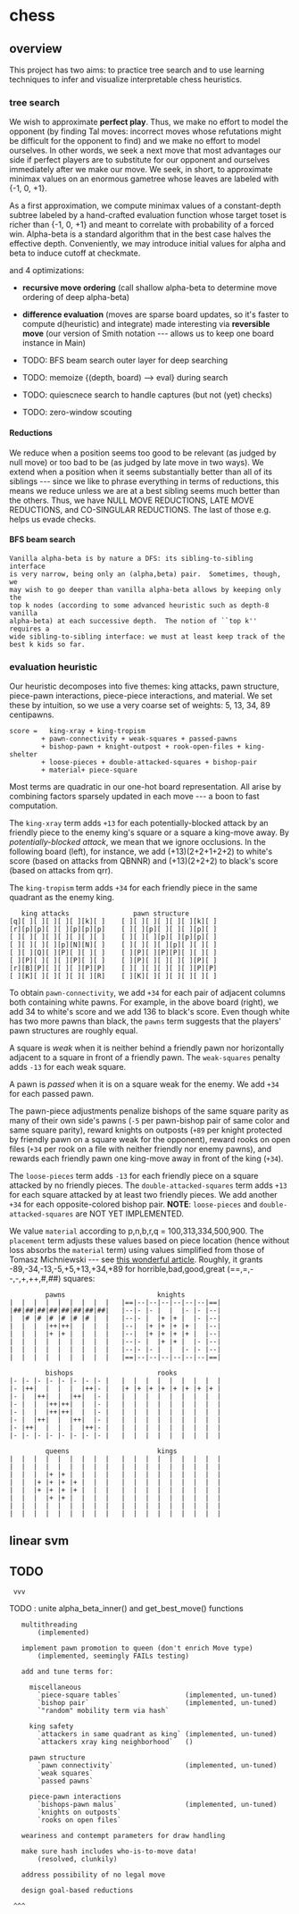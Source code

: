 # chess

## overview 
This project has two aims: to practice tree search and to use learning
techniques to infer and visualize interpretable chess heuristics.

### tree search
We wish to approximate **perfect play**.  Thus, we make no effort to model the
opponent (by finding Tal moves: incorrect moves whose refutations might be
difficult for the opponent to find) and we make no effort to model ourselves.
In other words, we seek a next move that most advantages our side if perfect
players are to substitute for our opponent and ourselves immediately after we
make our move.  We seek, in short, to approximate minimax values on an enormous
gametree whose leaves are labeled with {-1, 0, +1}. 

As a first approximation, we compute minimax values of a constant-depth subtree
labeled by a hand-crafted evaluation function whose target toset is richer than
{-1, 0, +1} and meant to correlate with probability of a forced win.
Alpha-beta is a standard algorithm that in the best case halves the effective
depth.  Conveniently, we may introduce initial values for alpha and beta
to induce cutoff at checkmate. 

and 4 optimizations:

*   **recursive move ordering** (call shallow alpha-beta to determine move
    ordering of deep alpha-beta)
*   **difference evaluation** (moves are sparse board updates, so it's faster
    to compute d(heuristic) and integrate) made interesting via **reversible
    move** (our version of Smith notation --- allows us to keep one board
    instance in Main)

*   TODO: BFS beam search outer layer for deep searching 
*   TODO: memoize {(depth, board) --> eval} during search
*   TODO: quiescnece search to handle captures (but not (yet) checks)
*   TODO: zero-window scouting

#### Reductions

We reduce when a position seems too good to be relevant (as judged by null
move) or too bad to be (as judged by late move in two ways).  We extend when a
position when it seems substantially better than all of its siblings --- since
we like to phrase everything in terms of reductions, this means we reduce
unless we are at a best sibling seems much better than the others.  Thus, we
have NULL MOVE REDUCTIONS, LATE MOVE REDUCTIONS, and CO-SINGULAR REDUCTIONS. 
The last of those e.g. helps us evade checks.

#### BFS beam search

    Vanilla alpha-beta is by nature a DFS: its sibling-to-sibling interface
    is very narrow, being only an (alpha,beta) pair.  Sometimes, though, we 
    may wish to go deeper than vanilla alpha-beta allows by keeping only the
    top k nodes (according to some advanced heuristic such as depth-8 vanilla
    alpha-beta) at each successive depth.  The notion of ``top k'' requires a
    wide sibling-to-sibling interface: we must at least keep track of the 
    best k kids so far.

### evaluation heuristic

Our heuristic decomposes into five themes: king attacks, pawn structure,
piece-pawn interactions, piece-piece interactions, and material.  We set these
by intuition, so we use a very coarse set of weights: 5, 13, 34, 89 centipawns. 

    score =   king-xray + king-tropism
            + pawn-connectivity + weak-squares + passed-pawns 
            + bishop-pawn + knight-outpost + rook-open-files + king-shelter
            + loose-pieces + double-attacked-squares + bishop-pair 
            + material+ piece-square

Most terms are quadratic in our one-hot board representation.  All arise by 
combining factors sparsely updated in each move --- a boon to fast computation.

The `king-xray` term adds `+13` for each potentially-blocked attack by an
friendly piece to the enemy king's square or a square a king-move away.  By
*potentially-blocked attack*, we mean that we ignore occlusions.  In the
following board (left), for instance, we add (+13)(2+2+1+2+2) to white's score
(based on attacks from QBNNR) and (+13)(2+2+2) to black's score (based on
attacks from qrr).

The `king-tropism` term adds `+34` for each friendly piece in the same quadrant
as the enemy king. 

       king attacks                pawn structure       
    [q][ ][ ][ ][ ][ ][k][ ]    [ ][ ][ ][ ][ ][ ][k][ ]
    [r][p][p][ ][ ][p][p][p]    [ ][ ][p][ ][ ][ ][p][ ]
    [ ][ ][ ][ ][ ][ ][ ][ ]    [ ][ ][ ][p][ ][p][p][ ]
    [ ][ ][ ][ ][p][N][N][ ]    [ ][ ][ ][ ][p][ ][ ][ ]
    [ ][ ][Q][ ][P][ ][ ][ ]    [ ][P][ ][P][P][ ][ ][ ]
    [ ][P][ ][ ][ ][P][ ][ ]    [ ][P][ ][ ][ ][ ][P][ ]
    [r][B][P][ ][ ][ ][P][P]    [ ][ ][ ][ ][ ][ ][P][P]
    [ ][K][ ][ ][ ][ ][ ][R]    [ ][K][ ][ ][ ][ ][ ][ ]

To obtain `pawn-connectivity`, we add `+34` for each pair of adjacent columns
both containing white pawns.  For example, in the above board (right), we add
34 to white's score and we add 136 to black's score.  Even though white has two
more pawns than black, the `pawns` term suggests that the players' pawn
structures are roughly equal.

A square is *weak* when it is neither behind a friendly pawn nor horizontally
adjacent to a square in front of a friendly pawn.  The `weak-squares` penalty
adds `-13` for each weak square.

A pawn is *passed* when it is on a square weak for the enemy.  We add 
`+34` for each passed pawn.

The pawn-piece adjustments penalize bishops of the same square parity as many
of their own side's pawns (`-5` per pawn-bishop pair of same color and same
square parity), reward knights on outposts (`+89` per knight protected by
friendly pawn on a square weak for the opponent), reward rooks on open files
(`+34` per rook on a file with neither friendly nor enemy pawns), and rewards
each friendly pawn one king-move away in front of the king (`+34`).

The `loose-pieces` term adds `-13` for each friendly piece on a square attacked
by no friendly pieces.  The `double-attacked-squares` term adds `+13` for each
square attacked by at least two friendly pieces.  We add another `+34` for each
opposite-colored bishop pair.
**NOTE**: `loose-pieces` and `double-attacked-squares` are NOT YET IMPLEMENTED. 

We value `material` according to p,n,b,r,q = 100,313,334,500,900.  The
`placement` term adjusts these values based on piece location (hence without
loss absorbs the `material` term) using values simplified from those of Tomasz
Michniewski --- see [this wonderful
article](https://www.chessprogramming.org/Simplified_Evaluation_Function).
Roughly, it grants -89,-34,-13,-5,+5,+13,+34,+89 for horrible,bad,good,great
(==,=,--,-,+,++,#,##) squares:  

             pawns                       knights
    |  |  |  |  |  |  |  |  |   |==|--|--|--|--|--|--|==|
    |##|##|##|##|##|##|##|##|   |--|- |- |  |  |- |- |--|
    |  |# |# |# |# |# |# |  |   |--|- |  |+ |+ |  |- |--|
    |  |  |  |++|++|  |  |  |   |--|  |+ |+ |+ |+ |  |--|
    |  |  |  |+ |+ |  |  |  |   |--|  |+ |+ |+ |+ |  |--|
    |  |  |  |  |  |  |  |  |   |--|- |  |+ |+ |  |- |--|
    |  |  |  |  |  |  |  |  |   |--|- |- |  |  |- |- |--|
    |  |  |  |  |  |  |  |  |   |==|--|--|--|--|--|--|==|

             bishops                     rooks           
    |- |- |- |- |- |- |- |- |   |  |  |  |  |  |  |  |  |
    |- |++|  |  |  |  |++|- |   |+ |+ |+ |+ |+ |+ |+ |+ |
    |- |  |++|  |  |++|  |- |   |  |  |  |  |  |  |  |  |
    |- |  |  |++|++|  |  |- |   |  |  |  |  |  |  |  |  |
    |- |  |  |++|++|  |  |- |   |  |  |  |  |  |  |  |  |
    |- |  |++|  |  |++|  |- |   |  |  |  |  |  |  |  |  |
    |- |++|  |  |  |  |++|- |   |  |  |  |  |  |  |  |  |
    |- |- |- |- |- |- |- |- |   |  |  |  |  |  |  |  |  |

             queens                      kings          
    |  |  |  |  |  |  |  |  |   |  |  |  |  |  |  |  |  |
    |  |  |  |  |  |  |  |  |   |  |  |  |  |  |  |  |  |
    |  |  |  |+ |+ |  |  |  |   |  |  |  |  |  |  |  |  |
    |  |  |+ |+ |+ |+ |  |  |   |  |  |  |  |  |  |  |  |
    |  |  |+ |+ |+ |+ |  |  |   |  |  |  |  |  |  |  |  |
    |  |  |  |+ |+ |  |  |  |   |  |  |  |  |  |  |  |  |
    |  |  |  |  |  |  |  |  |   |  |  |  |  |  |  |  |  |
    |  |  |  |  |  |  |  |  |   |  |  |  |  |  |  |  |  |





## linear svm





    
## TODO
     vvv


TODO :
       unite alpha_beta_inner() and get_best_move() functions

       multithreading 
           (implemented)

       implement pawn promotion to queen (don't enrich Move type)
           (implemented, seemingly FAILs testing)

       add and tune terms for:

         miscellaneous 
           `piece-square tables`                (implemented, un-tuned)
           `bishop pair`                        (implemented, un-tuned)
           `"random" mobility term via hash`

         king safety
           `attackers in same quadrant as king` (implemented, un-tuned)
           `attackers xray king neighborhood`   ()

         pawn structure
           `pawn connectivity`                  (implemented, un-tuned)
           `weak squares`                       
           `passed pawns`                       

         piece-pawn interactions 
           `bishops-pawn malus`                 (implemented, un-tuned)
           `knights on outposts`               
           `rooks on open files`

       weariness and contempt parameters for draw handling 

       make sure hash includes who-is-to-move data!
           (resolved, clunkily)

       address possibility of no legal move

       design goal-based reductions

     ^^^


